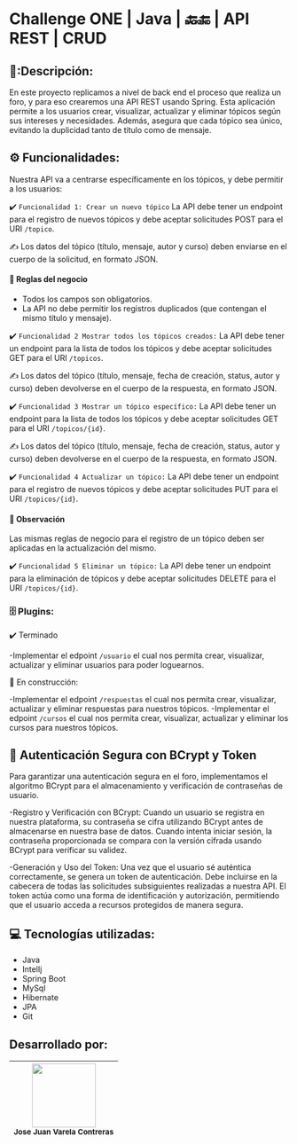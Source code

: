 # Challenge ONE | Java | 🔙🔚 | API REST | CRUD

## 📖:Descripción:
En este proyecto replicamos a nivel de back end el proceso que realiza un foro, y para eso crearemos una API REST usando Spring. Esta aplicación permite a los usuarios crear, visualizar, actualizar y eliminar 
tópicos según sus intereses y necesidades. Además, asegura que cada tópico sea único, evitando la duplicidad tanto de título como de mensaje.

## ⚙ Funcionalidades:
Nuestra API va a centrarse específicamente en los tópicos, y debe permitir a los usuarios:

:heavy_check_mark: `Funcionalidad 1: Crear un nuevo tópico` 
La API debe tener un endpoint para el registro de nuevos tópicos y debe aceptar solicitudes POST para el URI `/topico`.

✍️ Los datos del tópico (título, mensaje, autor y curso) deben enviarse en el cuerpo de la solicitud, en formato JSON.

#### 📣 Reglas del negocio
- Todos los campos son obligatorios.
- La API no debe permitir los registros duplicados (que contengan el mismo título y mensaje).

:heavy_check_mark: `Funcionalidad 2 Mostrar todos los tópicos creados:`
La API debe tener un endpoint para la lista de todos los tópicos y debe aceptar solicitudes GET para el URI `/topicos`.

✍️ Los datos del tópico (título, mensaje, fecha de creación, status, autor y curso) deben devolverse en el cuerpo de la respuesta, en formato JSON.

:heavy_check_mark: `Funcionalidad 3 Mostrar un tópico específico:`
La API debe tener un endpoint para la lista de todos los tópicos y debe aceptar solicitudes GET para el URI `/topicos/{id}`.

✍️ Los datos del tópico (título, mensaje, fecha de creación, status, autor y curso) deben devolverse en el cuerpo de la respuesta, en formato JSON.

:heavy_check_mark: `Funcionalidad 4 Actualizar un tópico:`
La API debe tener un endpoint para el registro de nuevos tópicos y debe aceptar solicitudes PUT para el URI `/topicos/{id}`.

#### 👀 Observación
Las mismas reglas de negocio para el registro de un tópico deben ser aplicadas en la actualización del mismo.

:heavy_check_mark: `Funcionalidad 5 Eliminar un tópico:`
La API debe tener un endpoint para la eliminación de tópicos y debe aceptar solicitudes DELETE para el URI `/topicos/{id}`.

### 🗄 Plugins:
:heavy_check_mark: Terminado

-Implementar el edpoint `/usuario` el cual nos permita crear, visualizar, actualizar y eliminar usuarios para poder loguearnos.

:construction: En construcción:

-Implementar el edpoint `/respuestas` el cual nos permita crear, visualizar, actualizar y eliminar respuestas para nuestros tópicos.
-Implementar el edpoint `/cursos` el cual nos permita crear, visualizar, actualizar y eliminar los cursos para nuestros tópicos.

## 📣 Autenticación Segura con BCrypt y Token
Para garantizar una autenticación segura en el foro, implementamos el algoritmo BCrypt para el almacenamiento y verificación de contraseñas de usuario. 

-Registro y Verificación con BCrypt: Cuando un usuario se registra en nuestra plataforma, su contraseña se cifra utilizando BCrypt antes de almacenarse en nuestra base de datos. Cuando intenta iniciar sesión, 
la contraseña proporcionada se compara con la versión cifrada usando BCrypt para verificar su validez.

-Generación y Uso del Token: Una vez que el usuario sé auténtica correctamente, se genera un token de autenticación. Debe incluirse en la cabecera de todas las solicitudes subsiguientes realizadas a nuestra API. 
El token actúa como una forma de identificación y autorización, permitiendo que el usuario acceda a recursos protegidos de manera segura.

## 💻 Tecnologías utilizadas:
- Java
- IntelIj
- Spring Boot
- MySql
- Hibernate
- JPA
- Git

## Desarrollado por:
| <img src="https://avatars.githubusercontent.com/u/125098940?v=4" width=115><br><sub>Jose Juan Varela Contreras</sub> |
| :---: |

